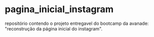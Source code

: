 # pagina_inicial_instagram

repositório contendo o projeto entregavel do bootcamp da avanade: "reconstrução da página inicial do instagram".
